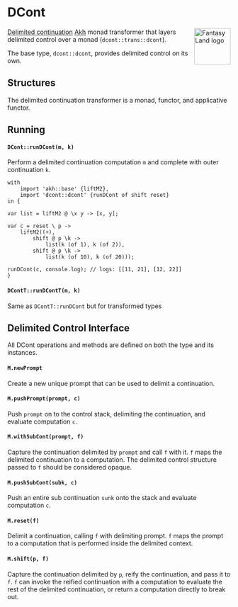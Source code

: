 # DCont
<a href="https://github.com/fantasyland/fantasy-land">
    <img src="https://raw.github.com/fantasyland/fantasy-land/master/logo.png" align="right" width="82px" height="82px" alt="Fantasy Land logo" />
</a>

[Delimited continuation][dcont] [Akh][akh] monad transformer that layers delimited
control over a monad (`dcont::trans::dcont`).

The base type, `dcont::dcont`, provides delimited control on its own.

## Structures
The delimited continuation transformer is a monad, functor, and applicative functor.

## Running

#### `DCont::runDCont(m, k)`
Perform a delimited continuation computation `m` and complete with outer continuation `k`.

```
with
    import 'akh::base' {liftM2},
    import 'dcont::dcont' {runDCont of shift reset}
in {

var list = liftM2 @ \x y -> [x, y];

var c = reset \ p ->
    liftM2((+),
        shift @ p \k ->
            list(k (of 1), k (of 2)),
        shift @ p \k ->
            list(k (of 10), k (of 20)));

runDCont(c, console.log); // logs: [[11, 21], [12, 22]]
}
```

#### `DContT::runDContT(m, k)`
Same as `DContT::runDCont` but for transformed types


## Delimited Control Interface
All DCont operations and methods are defined on both the type and its instances.

#### `M.newPrompt`
Create a new unique prompt that can be used to delimit a continuation.

#### `M.pushPrompt(prompt, c)`
Push `prompt` on to the control stack, delimiting the continuation, and evaluate computation `c`.

#### `M.withSubCont(prompt, f)`
Capture the continuation delimited by `prompt` and call `f` with it. `f` maps the delimited continuation to a computation. The delimited control structure passed to `f` should be considered opaque.

#### `M.pushSubCont(subk, c)`
Push an entire sub continuation `sunk` onto the stack and evaluate computation `c`.

#### `M.reset(f)`
Delimit a continuation, calling `f` with delimiting prompt. `f` maps the prompt to a computation that is performed inside the delimited context.

#### `M.shift(p, f)`
Capture the continuation delimited by `p`, reify the continuation, and pass it to `f`. `f` can invoke the reified continuation with a computation to evaluate the rest of the delimited continuation, or return a computation directly to break out.

[dcont]: http://en.wikipedia.org/wiki/Delimited_continuation

[akh]: https://github.com/mattbierner/akh